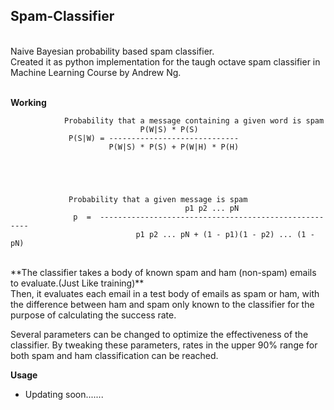 ## Spam-Classifier
<br>
Naive Bayesian probability based spam classifier.<br> 
Created it as python implementation for the taugh octave spam classifier in Machine Learning Course by Andrew Ng.<br>

<br>

**Working**<br>

                
                Probability that a message containing a given word is spam
                                 P(W|S) * P(S)
                 P(S|W) = ----------------------------- 
                          P(W|S) * P(S) + P(W|H) * P(H)
                          
                          
                          
                          
               
                 Probability that a given message is spam
                                           p1 p2 ... pN
                  p  =  ------------------------------------------------------
                                p1 p2 ... pN + (1 - p1)(1 - p2) ... (1 - pN)
                                
                                
<br>
**The classifier takes a body of known spam and ham (non-spam) emails to evaluate.(Just Like training)** <br>
Then, it evaluates each email in a test body of emails as spam or ham, with the difference between ham and spam only known to the classifier for the purpose of calculating the success rate.<br>

Several parameters can be changed to optimize the effectiveness of the classifier. By tweaking these parameters, rates in the upper 90% range for both spam and ham classification can be reached.<br>

**Usage** <br>
- Updating soon.......

